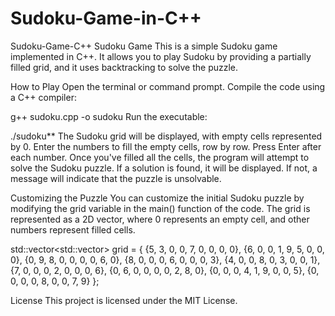 # Sudoku-Game-in-C++
Sudoku-Game-C++
Sudoku Game
This is a simple Sudoku game implemented in C++. It allows you to play Sudoku by providing a partially filled grid, and it uses backtracking to solve the puzzle.

How to Play
Open the terminal or command prompt. Compile the code using a C++ compiler:

g++ sudoku.cpp -o sudoku Run the executable:

./sudoku** The Sudoku grid will be displayed, with empty cells represented by 0. Enter the numbers to fill the empty cells, row by row. Press Enter after each number. Once you've filled all the cells, the program will attempt to solve the Sudoku puzzle. If a solution is found, it will be displayed. If not, a message will indicate that the puzzle is unsolvable.

Customizing the Puzzle
You can customize the initial Sudoku puzzle by modifying the grid variable in the main() function of the code. The grid is represented as a 2D vector, where 0 represents an empty cell, and other numbers represent filled cells.

std::vector<std::vector<int>> grid = {
 {5, 3, 0, 0, 7, 0, 0, 0, 0},
 {6, 0, 0, 1, 9, 5, 0, 0, 0},
 {0, 9, 8, 0, 0, 0, 0, 6, 0},
 {8, 0, 0, 0, 6, 0, 0, 0, 3},
 {4, 0, 0, 8, 0, 3, 0, 0, 1},
 {7, 0, 0, 0, 2, 0, 0, 0, 6},
 {0, 6, 0, 0, 0, 0, 2, 8, 0},
 {0, 0, 0, 4, 1, 9, 0, 0, 5},
 {0, 0, 0, 0, 8, 0, 0, 7, 9}
};

License
This project is licensed under the MIT License.
